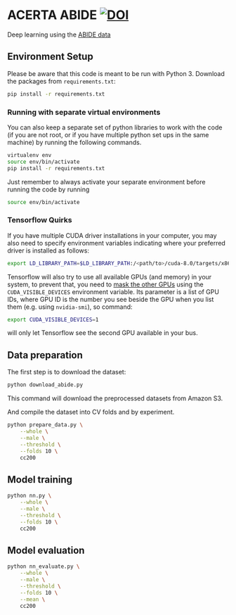# ACERTA ABIDE [![DOI](https://zenodo.org/badge/38068726.svg)](https://zenodo.org/badge/latestdoi/38068726)
Deep learning using the [ABIDE data](http://fcon_1000.projects.nitrc.org/indi/abide/)

## Environment Setup

Please be aware that this code is meant to be run with Python 3.
Download the packages from `requirements.txt`:
```bash
pip install -r requirements.txt
```

### Running with separate virtual environments

You can also keep a separate set of python libraries to work with the code (if you are not root, or if you have multiple python set ups in the same machine) by running the following commands.
```bash
virtualenv env
source env/bin/activate
pip install -r requirements.txt
```

Just remember to always activate your separate environment before running the code by running
```bash
source env/bin/activate
```

### Tensorflow Quirks

If you have multiple CUDA driver installations in your computer, you may also need to specify environment variables indicating where your preferred driver is installed as follows:
```bash
export LD_LIBRARY_PATH=$LD_LIBRARY_PATH:/<path/to>/cuda-8.0/targets/x86_64-linux/lib/
```

Tensorflow will also try to use all available GPUs (and memory) in your system, to prevent that, you need to [mask the other GPUs](http://acceleware.com/blog/cudavisibledevices-masking-gpus) using the ```CUDA_VISIBLE_DEVICES``` environment variable. Its parameter is a list of GPU IDs, where GPU ID is the number you see beside the GPU when you list them (e.g. using ```nvidia-smi```), so command:
```bash
export CUDA_VISIBLE_DEVICES=1
```
will only let Tensorflow see the second GPU available in your bus.


## Data preparation

The first step is to download the dataset:

```bash
python download_abide.py
```

This command will download the preprocessed datasets from Amazon S3.

And compile the dataset into CV folds and by experiment.

```bash
python prepare_data.py \
    --whole \
    --male \
    --threshold \
    --folds 10 \
    cc200
```

## Model training

```bash
python nn.py \
    --whole \
    --male \
    --threshold \
    --folds 10 \
    cc200
```

## Model evaluation

```bash
python nn_evaluate.py \
    --whole \
    --male \
    --threshold \
    --folds 10 \
    --mean \
    cc200
```
